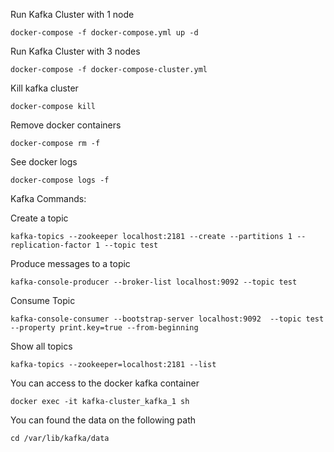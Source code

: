 Run Kafka Cluster with 1 node

```
docker-compose -f docker-compose.yml up -d 
```

Run Kafka Cluster with 3 nodes

```
docker-compose -f docker-compose-cluster.yml
```

Kill kafka cluster

```
docker-compose kill
```

Remove docker containers

```
docker-compose rm -f
```

See docker logs
```
docker-compose logs -f
```

Kafka Commands:

Create a topic

```
kafka-topics --zookeeper localhost:2181 --create --partitions 1 --replication-factor 1 --topic test
```

Produce messages to a topic

```
kafka-console-producer --broker-list localhost:9092 --topic test
```

Consume Topic

```
kafka-console-consumer --bootstrap-server localhost:9092  --topic test  --property print.key=true --from-beginning
```

Show all topics
```
kafka-topics --zookeeper=localhost:2181 --list
```

You can access to the docker kafka container
```
docker exec -it kafka-cluster_kafka_1 sh
```

You can found the data on the following path
```
cd /var/lib/kafka/data
```
